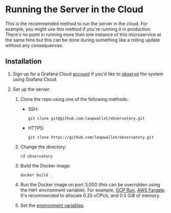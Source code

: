# Running the Server in the Cloud

This is the recommended method to run the server in the cloud. For example, you might use this method if you're running it in production. There's no point in running more than one instance of this microservice at the same time but this can be done during something like a rolling update without any consequences.

## Installation

1. Sign up for a Grafana Cloud [account](https://grafana.com/auth/sign-up/create-user) if you'd like to [observe](grafana-cloud.md) the system using Grafana Cloud.
2. Set up the server:

   1. Clone the repo using one of the following methods:

      - SSH:

        ```shell
        git clone git@github.com:leapwallet/observatory.git
        ```

      - HTTPS:

        ```shell
        git clone https://github.com/leapwallet/observatory.git
        ```

   2. Change the directory:

      ```shell
      cd observatory
      ```

   3. Build the Docker image:

      ```shell
      docker build .
      ```

   4. Run the Docker image on port 3,000 (this can be overridden using the `PORT` environment variable). For example, [GCP Run](https://cloud.google.com/run/), [AWS Fargate](https://aws.amazon.com/fargate/). It's recommended to allocate 0.25 vCPUs, and 0.5 GiB of memory.
   5. Set the [environment variables](env.md).
